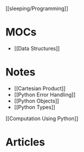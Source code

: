 [[sleeping/Programming]]

# MOCs
- [[Data Structures]]

# Notes
- [[Cartesian Product]]
- [[Python Error Handling]]
- [[Python Objects]]
- [[Python Types]]

[[Computation Using Python]]


# Articles